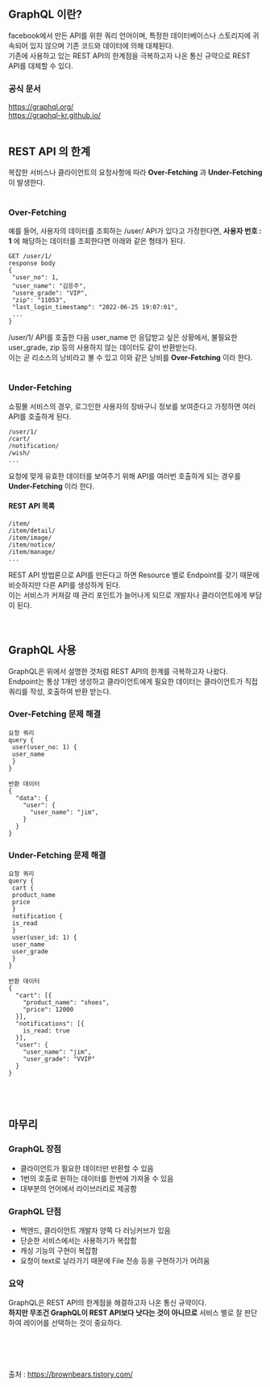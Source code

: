 ## GraphQL 이란?
facebook에서 만든 API를 위한 쿼리 언어이며, 특정한 데이터베이스나 스토리지에 귀속되어 있지 않으며 기존 코드와 데이터에 의해 대체된다.    
기존에 사용하고 있는 REST API의 한계점을 극복하고자 나온 통신 규약으로 REST API를 대체할 수 있다.  
### 공식 문서  
https://graphql.org/  
https://graphql-kr.github.io/
<br><br>
## REST API 의 한계
복잡한 서비스나 클라이언트의 요청사항에 따라 __Over-Fetching__ 과 __Under-Fetching__ 이 발생한다.  
<br>  
### Over-Fetching
예를 들어, 사용자의 데이터를 조회하는 /user/ API가 있다고 가정한다면, __사용자 번호 : 1__ 에 해당하는 데이터를 조회한다면 아래와 같은 형태가 된다.  
```
GET /user/1/
response body 
{
 "user_no": 1,
 "user_name": "김응주",
 "usere_grade": "VIP",
 "zip": "11053",
 "last_login_timestamp": "2022-06-25 19:07:01",
 ...
}
```
/user/1/ API를 호출한 다음 user_name 만 응답받고 싶은 상황에서, 불필요한 user_grade, zip 등의 사용하지 않는 데이터도 같이 반환받는다.  
이는 곧 리소스의 낭비라고 볼 수 있고 이와 같은 낭비를 __Over-Fetching__ 이라 한다.  
<br>
### Under-Fetching  
쇼핑몰 서비스의 경우, 로그인한 사용자의 장바구니 정보를 보여준다고 가정하면 여러 API를 호출하게 된다.
```
/user/1/
/cart/
/notification/
/wish/
...
```
요청에 맞게 유효한 데이터를 보여주기 위해 API를 여러번 호출하게 되는 경우를 __Under-Fetching__ 이라 한다.  
#### REST API 목록  
```
/item/
/item/detail/
/item/image/
/item/notice/
/item/manage/
...
```  
REST API 방법론으로 API를 만든다고 하면 Resource 별로 Endpoint를 갖기 때문에 비슷하지만 다른 API를 생성하게 된다.  
이는 서비스가 커져갈 때 관리 포인트가 늘어나게 되므로 개발자나 클라이언트에게 부담이 된다.  
<br><br>
## GraphQL 사용
GraphQL은 위에서 설명한 것처럼 REST API의 한계를 극복하고자 나왔다.  
Endpoint는 통상 1개만 생성하고 클라이언트에게 필요한 데이터는 클라이언트가 직접 쿼리를 작성, 호출하여 반환 받는다.  
### Over-Fetching 문제 해결
```
요청 쿼리
query {  
 user(user_no: 1) {  
 user_name  
 }  
}  
```
```
반환 데이터  
{  
  "data": {  
    "user": {  
      "user_name": "jim",  
    }  
  }  
}  
```
### Under-Fetching 문제 해결
```
요청 쿼리
query {
 cart {
 product_name
 price
 }
 notification {
 is_read
 }
 user(user_id: 1) {
 user_name
 user_grade
 }
}  
```
```
반환 데이터
{
  "cart": [{
    "product_name": "shoes",
    "price": 12000
  }],
  "notifications": [{
    is_read: true
  }],
  "user": {
    "user_name": "jim",
    "user_grade": "VVIP"
  }
}
```  
<br><br>
## 마무리  
### GraphQL 장점  
- 클라이언트가 필요한 데이터만 반환할 수 있음  
- 1번의 호출로 원하는 데이터를 한번에 가져올 수 있음  
- 대부분의 언어에서 라이브러리로 제공함  
### GraphQL 단점  
- 백엔드, 클라이언트 개발자 양쪽 다 러닝커브가 있음  
- 단순한 서비스에서는 사용하기가 복잡함  
- 캐싱 기능의 구현이 복잡함  
- 요청이 text로 날라가기 때문에 File 전송 등을 구현하기가 어려움  
### 요약  
GraphQL은 REST API의 한계점을 해결하고자 나온 통신 규약이다.       
__하지만 무조건 GraphQL이 REST API보다 낫다는 것이 아니므로__ 서비스 별로 잘 판단하여 레이어를 선택하는 것이 중요하다.  
<br><br><br><br>    

출처 : https://brownbears.tistory.com/
